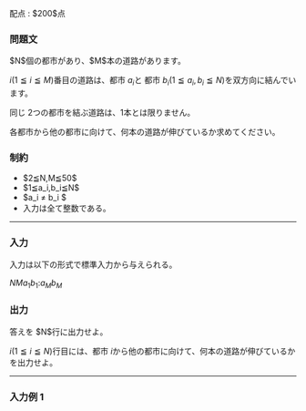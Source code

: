 
<div>

<span>

<span>

<p>
配点 : $200$点
</p>

<div>

<section>

### **問題文**

<p>
$N$個の都市があり、$M$本の道路があります。

$i(1≦i≦M)$番目の道路は、都市 $a_i$と 都市 $b_i$$(1≦a_i,b_i≦N)$を双方向に結んでいます。 

同じ $2$つの都市を結ぶ道路は、$1$本とは限りません。 

各都市から他の都市に向けて、何本の道路が伸びているか求めてください。   
</p>

</section>

</div>

<div>

<section>

### **制約**

<ul>

<li>
$2≦N,M≦50$
</li>

<li>
$1≦a_i,b_i≦N$
</li>

<li>
$a_i ≠ b_i $
</li>

<li>
入力は全て整数である。 
</li>

</ul>

</section>

</div>

---

<div>

<div>

<section>

### **入力**

<p>
入力は以下の形式で標準入力から与えられる。  
</p>

<div>

$N$$M$$a_1$$b_1$$:$$a_M$$b_M$
</div>

</section>

</div>

<div>

<section>

### **出力**

<p>
答えを $N$行に出力せよ。 

$i(1≦i≦N)$行目には、都市 $i$から他の都市に向けて、何本の道路が伸びているかを出力せよ。   
</p>

</section>

</div>

</div>

---

<div>

<section>

### **入力例 1**

<div>

4 3
1 2
2 3
1 4

</div>

</section>

</div>

<div>

<section>

### **出力例 1**

<div>

2
2
1
1

</div>

<ul>

<li>
都市 $1$からは $1$番目と $3$番目の道路が伸びています。  
</li>

<li>
都市 $2$からは $1$番目と $2$番目の道路が伸びています。  
</li>

<li>
都市 $3$からは $2$番目の道路が伸びています。  
</li>

<li>
都市 $4$からは $3$番目の道路が伸びています。  
</li>

</ul>

</section>

</div>

---

<div>

<section>

### **入力例 2**

<div>

2 5
1 2
2 1
1 2
2 1
1 2

</div>

</section>

</div>

<div>

<section>

### **出力例 2**

<div>

5
5

</div>

</section>

</div>

---

<div>

<section>

### **入力例 3**

<div>

8 8
1 2
3 4
1 5
2 8
3 7
5 2
4 1
6 8

</div>

</section>

</div>

<div>

<section>

### **出力例 3**

<div>

3
3
2
2
2
1
1
2

</div>

</section>

</div>

</span>

</span>

</div>
